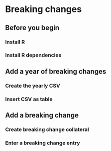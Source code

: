 # Breaking changes

## Before you begin

### Install R

### Install R dependencies

## Add a year of breaking changes

### Create the yearly CSV

### Insert CSV as table

## Add a breaking change

### Create breaking change collateral

### Enter a breaking change entry

